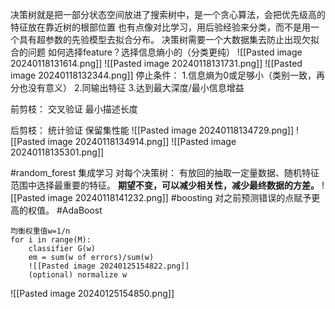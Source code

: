 决策树就是把一部分状态空间放进了搜索树中，是一个贪心算法，会把优先级高的特征放在靠近树的根部位置
也有点像对比学习，用后验经验来分类，而不是用一个具有超参数的先验模型去拟合分布。
决策树需要一个大数据集去防止出现欠拟合的问题
如何选择feature？选择信息熵小的（分类更纯）
![[Pasted image 20240118131614.png]]
![[Pasted image 20240118131731.png]]
![[Pasted image 20240118132344.png]]
停止条件：
1.信息熵为0或足够小（类别一致，再分也没有意义）
2.同输出特征
3.达到最大深度/最小信息增益

前剪枝：
交叉验证
最小描述长度

后剪枝：
统计验证
保留集性能
![[Pasted image 20240118134729.png]]
![[Pasted image 20240118134914.png]]
![[Pasted image 20240118135301.png]]

#random_forest 集成学习
对每个决策树：
有放回的抽取一定量数据、随机特征范围中选择最重要的特征。
**期望不变，可以减少相关性，减少最终数据的方差。**
![[Pasted image 20240118141232.png]]
#boosting
对之前预测错误的点赋予更高的权值。
#AdaBoost
```
均衡权重值w=1/n
for i in range(M):
	classifier G(w)
	em = sum(w of errors)/sum(w)
	![[Pasted image 20240125154822.png]]
	(optional) normalize w
```
![[Pasted image 20240125154850.png]]
